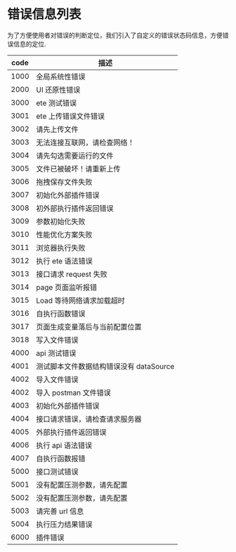 # 错误信息列表

为了方便使用者对错误的判断定位，我们引入了自定义的错误状态码信息，方便错误信息的定位.

| code | 描述                                    |
| ---- | --------------------------------------- |
| 1000 | 全局系统性错误                          |
| 2000 | UI 还原性错误                           |
| 3000 | ete 测试错误                            |
| 3001 | ete 上传错误文件错误                    |
| 3002 | 请先上传文件                            |
| 3003 | 无法连接互联网，请检查网络！            |
| 3004 | 请先勾选需要运行的文件                  |
| 3005 | 文件已被破坏！请重新上传                |
| 3006 | 拖拽保存文件失败                        |
| 3007 | 初始化外部插件错误                      |
| 3008 | 初外部执行插件返回错误                  |
| 3009 | 参数初始化失败                          |
| 3010 | 性能优化方案失败                        |
| 3011 | 浏览器执行失败                          |
| 3012 | 执行 ete 语法错误                       |
| 3013 | 接口请求 request 失败                   |
| 3014 | page 页面监听报错                       |
| 3015 | Load 等待网络请求加载超时               |
| 3016 | 自执行函数错误                          |
| 3017 | 页面生成变量落后与当前配置位置          |
| 3018 | 写入文件错误                            |
| 4000 | api 测试错误                            |
| 4001 | 测试脚本文件数据结构错误没有 dataSource |
| 4002 | 导入文件错误                            |
| 4002 | 导入 postman 文件错误                   |
| 4003 | 初始化外部插件错误                      |
| 4004 | 接口请求错误，请检查请求服务器          |
| 4005 | 外部执行插件返回错误                    |
| 4006 | 执行 api 语法错误                       |
| 4007 | 自执行函数报错                          |
| 5000 | 接口测试错误                            |
| 5001 | 没有配置压测参数，请先配置              |
| 5002 | 没有配置压测参数，请先配置              |
| 5003 | 请完善 url 信息                         |
| 5004 | 执行压力结果错误                        |
| 6000 | 插件错误                                |
